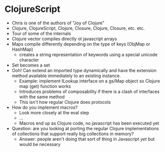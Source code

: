 # ClojureScript
* Chris is one of the authors of "Joy of Clojure"
* Clojure, ClojureScript, Clojure, Closure, Clojure, Closure,
  etc. etc.
* Tour of some of the internals
* Clojure vector compiles directly ot javascript arrays
* Maps compile differently depending on the type of keys (ObjMap or
  HashMap)
  * creates a string representation of keywords using a special
    unicode character
* Set becomes a set
* Ooh!  Can extend an imported type dynamically and have the extension
  method available immediately to an existing instance.
  * Example: implement ILookup interface on a gs/Map object so Clojure
    map (get) function works
  * Introduces problems of composability if there is a clash of
    interfaces with the same method
  * This isn't how regular Clojure does protocols
* How do you implement macros?
  * Look more closely at the eval step
  * ...
  * Macros end up as Clojure code, no javascript has been executed yet
* Question: are you looking at porting the regular Clojure
  implementations of collections that support really big collections
  in memory?
  * Answer: people aren't doing that sort of thing in Javascript *yet*
    but would be necessary
	

